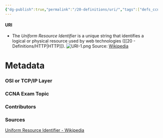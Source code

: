 ```yaml
---
{"dg-publish":true,"permalink":"/20-definitions/uri/","tags":["defs_ccna"]}
---
```


#### URI
- The *Uniform Resource Identifier* is a unique string that identifies a logical or physical resource used by web technologies ([[20 - Definitions/HTTP\|HTTP]]).
![URI-1.png](/img/user/CCNA/Attachments/URI-1.png)
Source: [Wikipedia](https://en.wikipedia.org/wiki/Uniform_Resource_Identifier#Example_URIs)





# Metadata
### OSI or TCP/IP Layer

### CCNA Exam Topic

### Contributors

### Sources
[Uniform Resource Identifier - Wikipedia](https://en.wikipedia.org/wiki/Uniform_Resource_Identifier)